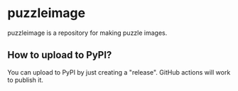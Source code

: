 # puzzleimage
puzzleimage is a repository for making puzzle images.

## How to upload to PyPI?
You can upload to PyPI by just creating a "release". GitHub actions will work to publish it.